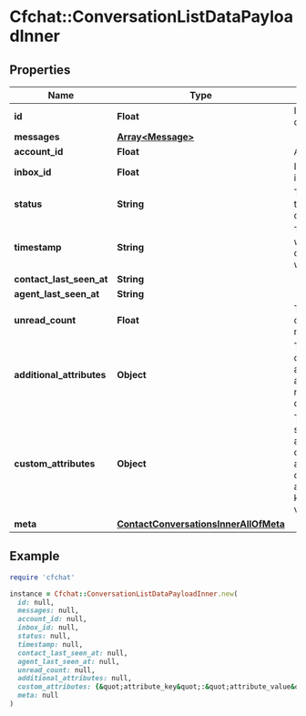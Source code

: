 # Cfchat::ConversationListDataPayloadInner

## Properties

| Name | Type | Description | Notes |
| ---- | ---- | ----------- | ----- |
| **id** | **Float** | ID of the conversation | [optional] |
| **messages** | [**Array&lt;Message&gt;**](Message.md) |  | [optional] |
| **account_id** | **Float** | Account Id | [optional] |
| **inbox_id** | **Float** | ID of the inbox | [optional] |
| **status** | **String** | The status of the conversation | [optional] |
| **timestamp** | **String** | The time at which conversation was created | [optional] |
| **contact_last_seen_at** | **String** |  | [optional] |
| **agent_last_seen_at** | **String** |  | [optional] |
| **unread_count** | **Float** | The number of unread messages | [optional] |
| **additional_attributes** | **Object** | The object containing additional attributes related to the conversation | [optional] |
| **custom_attributes** | **Object** | The object to save custom attributes for conversation, accepts custom attributes key and value | [optional] |
| **meta** | [**ContactConversationsInnerAllOfMeta**](ContactConversationsInnerAllOfMeta.md) |  | [optional] |

## Example

```ruby
require 'cfchat'

instance = Cfchat::ConversationListDataPayloadInner.new(
  id: null,
  messages: null,
  account_id: null,
  inbox_id: null,
  status: null,
  timestamp: null,
  contact_last_seen_at: null,
  agent_last_seen_at: null,
  unread_count: null,
  additional_attributes: null,
  custom_attributes: {&quot;attribute_key&quot;:&quot;attribute_value&quot;,&quot;priority_conversation_number&quot;:3},
  meta: null
)
```

